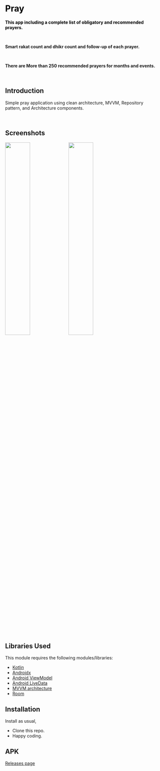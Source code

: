 <h1><span style="color: #000000;"><strong>Pray</strong></span></h1>
<p><span style="color: #000000;"><strong><span class="HwtZe" lang="en"><span class="jCAhz ChMk0b"><span class="ryNqvb">This app including a complete list of obligatory and recommended prayers.</span></span> 
    <p>&nbsp;</p>
  <span class="jCAhz ChMk0b"><span class="ryNqvb">Smart rakat count and dhikr count and follow-up of each prayer.</span></span>
    <p>&nbsp;</p>
  There are <span class="jCAhz ChMk0b"><span class="ryNqvb">More than 250 recommended prayers for months and events.</span></span></span></strong></span></p>
  <p>&nbsp;</p>
<h2 dir="auto" tabindex="-1" data-react-autofocus="true"><a id="user-content-introduction" class="anchor" tabindex="-1" href="https://github.com/OmneyaOsman/Movie-Zone#introduction"></a>Introduction</h2>
<p> Simple pray application using clean architecture, MVVM, Repository pattern, and Architecture components.</p>
<p>&nbsp;</p>
<h2 dir="auto" tabindex="-1" data-react-autofocus="true">Screenshots</h2>
<img src = "https://github.com/MostafaBorjali/Pray/assets/13332751/c224ca88-747b-4f9c-9b7c-4139e8e104dc" width = "40%"></img>           <img src = "https://github.com/MostafaBorjali/Pray/assets/13332751/a280592a-b30a-43a5-ba9d-8db5a29a72b3" width = "40%"></img>
<p>&nbsp;</p>
<h2 dir="auto" tabindex="-1">Libraries Used</h2>
<p dir="auto">This module requires the following modules/libraries:</p>
<ul dir="auto">
<li><a href="https://kotlinlang.org" rel="nofollow">Kotlin</a></li>
<li><a href="https://developer.android.com/jetpack/androidx" rel="nofollow">Androidx</a></li>
<li><a href="https://developer.android.com/topic/libraries/architecture/viewmodel" rel="nofollow">Android ViewModel</a></li>
<li><a href="https://developer.android.com/topic/libraries/architecture/livedata" rel="nofollow">Android LiveData</a></li>
<li><a href="https://developer.android.com/jetpack/docs/guide" rel="nofollow">MVVM architecture</a></li>
<li><a href="https://developer.android.com/training/data-storage/room" rel="nofollow">Room</a></li>
</ul>
<h2 dir="auto" tabindex="-1">Installation</h2>
<p dir="auto">Install as usual,</p>
<ul dir="auto">
<li>Clone this repo.</li>
<li>Happy coding.</li>
</ul>
<h2 dir="auto" tabindex="-1">APK</h2>
<p dir="auto"><a href="https://cafebazaar.ir/app/com.borjali.mostafa.pray" rel="nofollow">Releases page</a></p>
